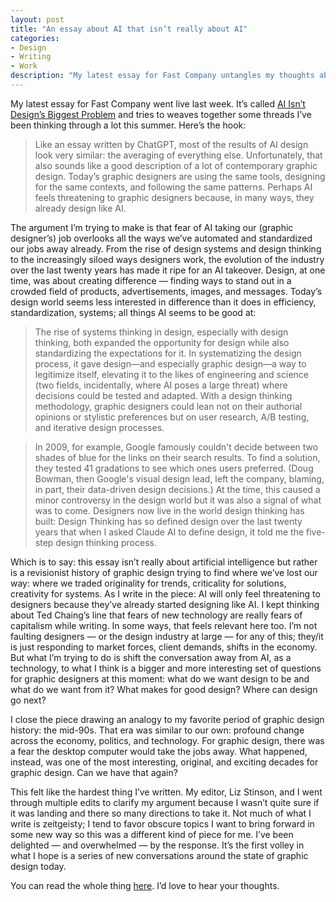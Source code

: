```yaml
---
layout: post
title: "An essay about AI that isn’t really about AI"
categories:
- Design
- Writing
- Work
description: "My latest essay for Fast Company untangles my thoughts about graphic design and AI."
---
```


My latest essay for Fast Company went live last week. It’s called [AI Isn’t Design’s Biggest Problem](https://www.fastcompany.com/91382025/ai-isnt-designs-biggest-problem) and tries to weaves together some threads I’ve been thinking through a lot this summer. Here’s the hook:

> Like an essay written by ChatGPT, most of the results of AI design look very similar: the averaging of everything else. Unfortunately, that also sounds like a good description of a lot of contemporary graphic design. Today’s graphic designers are using the same tools, designing for the same contexts, and following the same patterns. Perhaps AI feels threatening to graphic designers because, in many ways, they already design like AI.

The argument I’m trying to make is that fear of AI taking our (graphic designer’s) job overlooks all the ways we’ve automated and standardized our jobs away already. From the rise of design systems and design thinking to the increasingly siloed ways designers work, the evolution of the industry over the last twenty years has made it ripe for an AI takeover. Design, at one time, was about creating difference — finding ways to stand out in a crowded field of products, advertisements, images, and messages. Today’s design world seems less interested in difference than it does in efficiency, standardization, systems; all things AI seems to be good at:

> The rise of systems thinking in design, especially with design thinking, both expanded the opportunity for design while also standardizing the expectations for it. In systematizing the design process, it gave design—and especially graphic design—a way to legitimize itself, elevating it to the likes of engineering and science (two fields, incidentally, where AI poses a large threat) where decisions could be tested and adapted. With a design thinking methodology, graphic designers could lean not on their authorial opinions or stylistic preferences but on user research, A/B testing, and iterative design processes. 

> In 2009, for example, Google famously couldn't decide between two shades of blue for the links on their search results. To find a solution, they tested 41 gradations to see which ones users preferred. (Doug Bowman, then Google's visual design lead, left the company, blaming, in part, their data-driven design decisions.) At the time, this caused a minor controversy in the design world but it was also a signal of what was to come. Designers now live in the world design thinking has built: Design Thinking has so defined design over the last twenty years that when I asked Claude AI to define design, it told me the five-step design thinking process.

Which is to say: this essay isn’t really about artificial intelligence but rather is a revisionist history of graphic design trying to find where we’ve lost our way: where we traded originality for trends, criticality for solutions, creativity for systems. As I write in the piece: AI will only feel threatening to designers because they’ve already started designing like AI. I kept thinking about Ted Chaing’s line that fears of new technology are really fears of capitalism while writing. In some ways, that feels relevant here too. I’m not faulting designers — or the design industry at large — for any of this; they/it is just responding to market forces, client demands, shifts in the economy. But what I’m trying to do is shift the conversation away from AI, as a technology, to what I think is a bigger and more interesting set of questions for graphic designers at this moment: what do we want design to be and what do we want from it? What makes for good design? Where can design go next?

I close the piece drawing an analogy to my favorite period of graphic design history: the mid-90s. That era was similar to our own: profound change across the economy, politics, and technology. For graphic design, there was a fear the desktop computer would take the jobs away. What happened, instead, was one of the most interesting, original, and exciting decades for graphic design. Can we have that again?

This felt like the hardest thing I’ve written. My editor, Liz Stinson, and I went through multiple edits to clarify my argument because I wasn’t quite sure if it was landing and there so many directions to take it. Not much of what I write is zeitgeisty; I tend to favor obscure topics I want to bring forward in some new way so this was a different kind of piece for me. I’ve been delighted — and overwhelmed — by the response. It’s the first volley in what I hope is a series of new conversations around the state of graphic design today.

You can read the whole thing [here](https://www.fastcompany.com/91382025/ai-isnt-designs-biggest-problem). I’d love to hear your thoughts.
